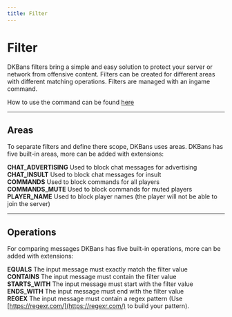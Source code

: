 ```yaml
---
title: Filter
---
```


# Filter

DKBans filters bring a simple and easy solution to protect your server or network from offensive content. Filters can 
be created for different areas with different matching operations. Filters are managed with an ingame command.

How to use the command can be found [here]()

***

## Areas

To separate filters and define there scope, DKBans uses areas. DKBans has five built-in areas, more can be added with extensions:

**CHAT_ADVERTISING** Used to block chat messages for advertising <br />
**CHAT_INSULT** Used to block chat messages for insult <br />
**COMMANDS** Used to block commands for all players <br />
**COMMANDS_MUTE** Used to block commands for muted players <br />
**PLAYER_NAME** Used to block player names (the player will not be able to join the server) <br />

***

## Operations

For comparing messages DKBans has five built-in operations, more can be added with extensions:

**EQUALS** The input message must exactly match the filter value <br />
**CONTAINS** The input message must contain the filter value <br />
**STARTS_WITH** The input message must start with the filter value <br />
**ENDS_WITH** The input message must end with the filter value <br />
**REGEX** The input message must contain a regex pattern (Use [https://regexr.com/](https://regexr.com/) to build your pattern).
